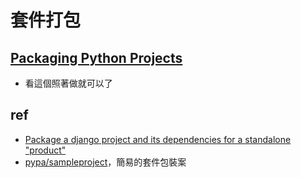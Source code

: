 # 套件打包

## [Packaging Python Projects](https://packaging.python.org/en/latest/tutorials/packaging-projects/)
* 看這個照著做就可以了

## ref
* [Package a django project and its dependencies for a standalone "product"](https://stackoverflow.com/questions/4452208/package-a-django-project-and-its-dependencies-for-a-standalone-product)
* [pypa/sampleproject](https://github.com/pypa/sampleproject)，簡易的套件包裝案